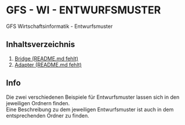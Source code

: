 # GFS - WI - ENTWURFSMUSTER
GFS Wirtschaftsinformatik - Entwurfsmuster

## Inhaltsverzeichnis
1. [Bridge (README.md fehlt)](./bridge)
2. [Adapter (README.md fehlt)](./adapter)

## <h2>Info</h2>
Die zwei verschiedenen Beispiele für Entwurfsmuster lassen sich in den jeweiligen Ordnern finden. </br>
Eine Beschreibung zu dem jeweiligen Entwurfsmuster ist auch in dem entsprechenden Ordner zu finden.

